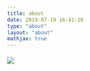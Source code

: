 ```yaml
---
title: about
date: 2019-07-19 16:41:10
type: "about"
layout: "about"
mathjax: true
---
```

####
![](/medias/contact.jpg)